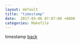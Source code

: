 ```yaml
---
layout: default
title: "timestamp"
date:  2017-03-06 07:07:00 +0800
categories: Makefile
---
```

timestamp
[back](/) 
